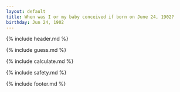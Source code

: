 ```yaml
---
layout: default
title: When was I or my baby conceived if born on June 24, 1902?
birthday: Jun 24, 1902
---
```


{% include header.md %}

{% include guess.md %}

{% include calculate.md %}

{% include safety.md %}

{% include footer.md %}



